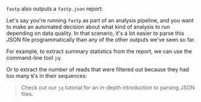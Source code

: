 <script>
import Link from "$components/Link.svelte";
import Execute from "$components/Execute.svelte";
</script>

`fastp` also outputs a `fastp.json` report:

<Execute command="head -n20 fastp.json" />

Let's say you're running `fastp` as part of an analysis pipeline, and you want to make an automated decision about what kind of analysis to run depending on data quality. In that scenario, it's a lot easier to parse this JSON file programmatically than any of the other outputs we've seen so far.

For example, to extract summary statistics from the report, we can use the command-line tool `jq`:

<Execute command="jq '.summary' fastp.json" />

Or to extract the number of reads that were filtered out because they had too many `N`'s in their sequences:

<Execute command="jq '.filtering_result.too_many_N_reads' fastp.json" />

> Check out <Link href="/tutorials/jq-intro">our `jq` tutorial</Link> for an in-depth introduction to parsing JSON files.
